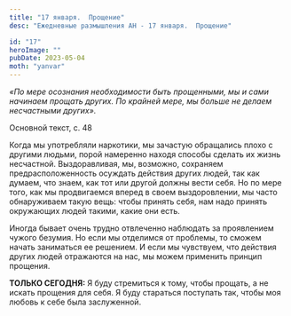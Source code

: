 ```yaml
---
title: "17 января.  Прощение"
desc: "Ежедневные размышления АН - 17 января.  Прощение"

id: "17"
heroImage: ""
pubDate: 2023-05-04
moth: "yanvar"
---
```


_«По мере осознания необходимости быть прощенными, мы и сами начинаем прощать
других. По крайней мере, мы больше не делаем несчастными других»._

Основной текст, с. 48

Когда мы употребляли наркотики, мы зачастую обращались плохо с другими людьми,
порой намеренно находя способы сделать их жизнь несчастной. Выздоравливая, мы,
возможно, сохраняем предрасположенность осуждать действия других людей, так
как думаем, что знаем, как тот или другой должны вести себя. Но по мере того,
как мы продвигаемся вперед в своем выздоровлении, мы часто обнаруживаем такую
вещь: чтобы принять себя, нам надо принять окружающих людей такими, какие они
есть.

Иногда бывает очень трудно отвлеченно наблюдать за проявлением чужого безумия.
Но если мы отделимся от проблемы, то сможем начать заниматься ее решением. И
если мы чувствуем, что действия других людей отражаются на нас, мы можем
применить принцип прощения.

**ТОЛЬКО СЕГОДНЯ:** Я буду стремиться к тому, чтобы прощать, а не искать
прощения для себя. Я буду стараться поступать так, чтобы моя любовь к себе
была заслуженной.

